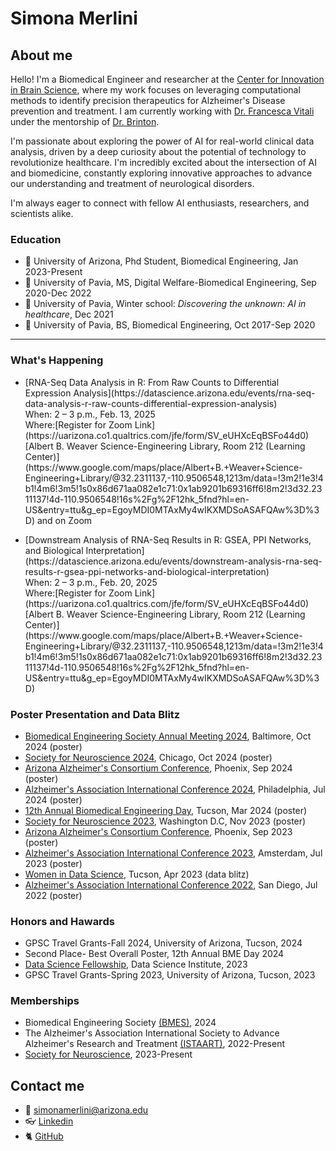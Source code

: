 # **Simona Merlini**

## About me
Hello! I'm a Biomedical Engineer and researcher at the [Center for Innovation in Brain Science](https://cibs.uahs.arizona.edu/), where my work focuses on leveraging computational methods to identify precision therapeutics for Alzheimer's Disease prevention and treatment. I am currently working with [Dr. Francesca Vitali](https://deptmedicine.arizona.edu/profile/francesca-vitali-phd) under the mentorship of [Dr. Brinton](https://healthsciences.arizona.edu/about/executive-leadership/roberta-diaz-brinton-phd).

I'm passionate about exploring the power of AI for real-world clinical data analysis, driven by a deep curiosity about the potential of technology to revolutionize healthcare. I'm incredibly excited about the intersection of AI and biomedicine, constantly exploring innovative approaches to advance our understanding and treatment of neurological disorders.

I'm always eager to connect with fellow AI enthusiasts, researchers, and scientists alike.

### Education 
- 🧬 University of Arizona, Phd Student, Biomedical Engineering, Jan 2023-Present
- :closed_book: University of Pavia, MS, Digital Welfare-Biomedical Engineering, Sep 2020-Dec 2022
- :telescope: University of Pavia, Winter school: _Discovering the unknown: AI in healthcare_, Dec 2021
- :green_book: University of Pavia, BS, Biomedical Engineering, Oct 2017-Sep 2020



---
### What's Happening
- <p> [RNA-Seq Data Analysis in R: From Raw Counts to Differential Expression Analysis](https://datascience.arizona.edu/events/rna-seq-data-analysis-r-raw-counts-differential-expression-analysis) <br>When: 2 – 3 p.m., Feb. 13, 2025<br>Where:[Register for Zoom Link](https://uarizona.co1.qualtrics.com/jfe/form/SV_eUHXcEqBSFo44d0) [Albert B. Weaver Science-Engineering Library, Room 212 (Learning Center)](https://www.google.com/maps/place/Albert+B.+Weaver+Science-Engineering+Library/@32.2311137,-110.9506548,1213m/data=!3m2!1e3!4b1!4m6!3m5!1s0x86d671aa082e1c71:0x1ab9201b69316ff6!8m2!3d32.2311137!4d-110.9506548!16s%2Fg%2F12hk_5fnd?hl=en-US&entry=ttu&g_ep=EgoyMDI0MTAxMy4wIKXMDSoASAFQAw%3D%3D) and on Zoom </p>

- <p> [Downstream Analysis of RNA-Seq Results in R: GSEA, PPI Networks, and Biological Interpretation](https://datascience.arizona.edu/events/downstream-analysis-rna-seq-results-r-gsea-ppi-networks-and-biological-interpretation) <br>When: 2 – 3 p.m., Feb. 20, 2025<br>Where:[Register for Zoom Link](https://uarizona.co1.qualtrics.com/jfe/form/SV_eUHXcEqBSFo44d0)  [Albert B. Weaver Science-Engineering Library, Room 212 (Learning Center)](https://www.google.com/maps/place/Albert+B.+Weaver+Science-Engineering+Library/@32.2311137,-110.9506548,1213m/data=!3m2!1e3!4b1!4m6!3m5!1s0x86d671aa082e1c71:0x1ab9201b69316ff6!8m2!3d32.2311137!4d-110.9506548!16s%2Fg%2F12hk_5fnd?hl=en-US&entry=ttu&g_ep=EgoyMDI0MTAxMy4wIKXMDSoASAFQAw%3D%3D) </p>

### Poster Presentation and Data Blitz
- [Biomedical Engineering Society Annual Meeting 2024](https://www.bmes.org/), Baltimore, Oct 2024 (poster)
- [Society for Neuroscience 2024](https://www.sfn.org/), Chicago, Oct 2024 (poster)
- [Arizona Alzheimer's Consortium Conference](https://azalz.org/), Phoenix, Sep 2024 (poster)
- [Alzheimer's Association International Conference 2024](https://aaic.alz.org/), Philadelphia, Jul 2024 (poster)
- [12th Annual Biomedical Engineering Day](https://bme.engineering.arizona.edu/news-events/bme-day), Tucson, Mar 2024 (poster)
- [Society for Neuroscience 2023](https://www.sfn.org/), Washington D.C, Nov 2023 (poster)
- [Arizona Alzheimer's Consortium Conference](https://azalz.org/), Phoenix, Sep 2023 (poster)
- [Alzheimer's Association International Conference 2023](https://aaic.alz.org/), Amsterdam, Jul 2023 (poster)
- [Women in Data Science](https://www.widsworldwide.org/), Tucson, Apr 2023 (data blitz)
- [Alzheimer's Association International Conference 2022](https://aaic.alz.org/), San Diego, Jul 2022 (poster)

### Honors and Hawards 
- GPSC Travel Grants-Fall 2024, University of Arizona, Tucson, 2024
- Second Place- Best Overall Poster, 12th Annual BME Day 2024
- [Data Science Fellowship](https://datascience.arizona.edu/education/data-science-fellows), Data Science Institute, 2023
- GPSC Travel Grants-Spring 2023, University of Arizona, Tucson, 2023


### Memberships
- Biomedical Engineering Society [(BMES)](https://www.bmes.org/), 2024
- The Alzheimer's Association International Society to Advance Alzheimer's Research and Treatment [(ISTAART)](https://istaart.alz.org/home), 2022-Present
- [Society for Neuroscience](https://www.sfn.org/membership/become-a-member), 2023-Present



## Contact me
- :envelope_with_arrow: simonamerlini@arizona.edu
- :eyeglasses: [Linkedin](https://www.linkedin.com/in/simona-merlini-42a336200)
- :cat2: [GitHub](https://github.com/merlinis12)


